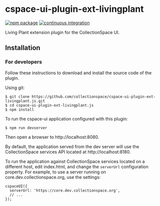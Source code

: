 # cspace-ui-plugin-ext-livingplant

[![npm package](https://img.shields.io/npm/v/cspace-ui-plugin-ext-livingplant.svg)](https://www.npmjs.com/package/cspace-ui-plugin-ext-livingplant)
[![continuous integration](https://github.com/collectionspace/cspace-ui-plugin-ext-livingplant.js/actions/workflows/ci-js.yml/badge.svg?branch=master&event=push)](https://github.com/collectionspace/cspace-ui-plugin-ext-livingplant.js/actions/workflows/ci-js.yml)

Living Plant extension plugin for the CollectionSpace UI.

## Installation

### For developers

Follow these instructions to download and install the source code of the plugin.

Using git:

```
$ git clone https://github.com/collectionspace/cspace-ui-plugin-ext-livingplant.js.git
$ cd cspace-ui-plugin-ext-livingplant.js
$ npm install
```

To run the cspace-ui application configured with this plugin:

```
$ npm run devserver
```

Then open a browser to http://localhost:8080.

By default, the application served from the dev server will use the CollectionSpace services API
located at http://localhost:8180.

To run the application against CollectionSpace services located on a different host, edit
index.html, and change the `serverUrl` configuration property. For example, to use a server running
on core.dev.collectionspace.org, use the settings:

```
cspaceUI({
  serverUrl: 'https://core.dev.collectionspace.org',
  // ...
});
```
